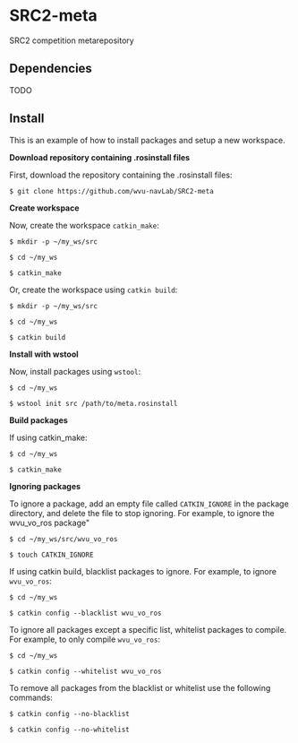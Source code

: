 
# SRC2-meta
SRC2 competition metarepository

## Dependencies
TODO

## Install 
This is an example of how to install packages and setup a new workspace. 

**Download repository containing .rosinstall files**

First, download the repository containing the .rosinstall files:

`$ git clone https://github.com/wvu-navLab/SRC2-meta` 
 
**Create workspace** 

 Now, create the workspace `catkin_make`:
 
 `$ mkdir -p ~/my_ws/src`
 
 `$ cd ~/my_ws`
 
 `$ catkin_make`
 
Or, create the workspace using `catkin build`:

 `$ mkdir -p ~/my_ws/src`
 
 `$ cd ~/my_ws`
 
 `$ catkin build`

**Install with wstool**

 Now, install packages using `wstool`:
 
 `$ cd ~/my_ws`
 
 `$ wstool init src /path/to/meta.rosinstall`
 
 **Build packages**
 
 If using catkin_make:
 
  `$ cd ~/my_ws`
  
  `$ catkin_make`
  
   **Ignoring packages**
   
To ignore a package, add an empty file called   `CATKIN_IGNORE` in the package directory, and delete the file to stop ignoring. For example, to ignore the wvu_vo_ros package"

  `$ cd ~/my_ws/src/wvu_vo_ros`
  
  `$ touch CATKIN_IGNORE`

If using catkin build, blacklist packages to ignore. For example, to ignore `wvu_vo_ros`:

  `$ cd ~/my_ws`
  
  `$ catkin config --blacklist wvu_vo_ros`
  
To ignore all packages except a specific list, whitelist packages to compile. For example, to only compile `wvu_vo_ros`:

  `$ cd ~/my_ws`
  
  `$ catkin config --whitelist wvu_vo_ros`
  
  To remove all packages from the blacklist or whitelist use the following commands:
  
   `$ catkin config --no-blacklist`
   
   `$ catkin config --no-whitelist`
